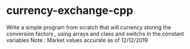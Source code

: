 # currency-exchange-cpp
Write a simple program from scratch that will currency storing the conversion factors , using arrays and class and switchs in the constant variables  Note : Market values accurate as of 12/12/2019
